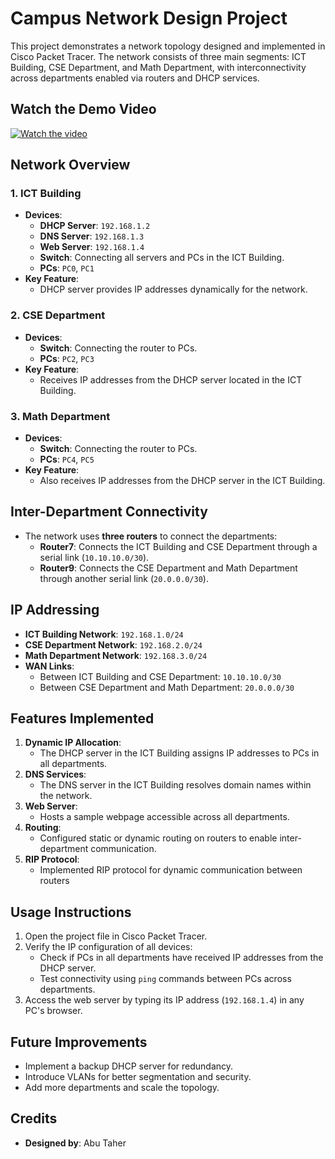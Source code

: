 # Campus Network Design Project

This project demonstrates a network topology designed and implemented in Cisco Packet Tracer. The network consists of three main segments: ICT Building, CSE Department, and Math Department, with interconnectivity across departments enabled via routers and DHCP services.
## Watch the Demo Video

[![Watch the video](https://img.youtube.com/vi/ahmNo4FhRBI/0.jpg)](https://youtu.be/ahmNo4FhRBI?si=J_5PS0tcSHtgy9mu)

## **Network Overview**

### **1. ICT Building**
- **Devices**:
  - **DHCP Server**: `192.168.1.2`
  - **DNS Server**: `192.168.1.3`
  - **Web Server**: `192.168.1.4`
  - **Switch**: Connecting all servers and PCs in the ICT Building.
  - **PCs**: `PC0`, `PC1`
- **Key Feature**:
  - DHCP server provides IP addresses dynamically for the network.

### **2. CSE Department**
- **Devices**:
  - **Switch**: Connecting the router to PCs.
  - **PCs**: `PC2`, `PC3`
- **Key Feature**:
  - Receives IP addresses from the DHCP server located in the ICT Building.

### **3. Math Department**
- **Devices**:
  - **Switch**: Connecting the router to PCs.
  - **PCs**: `PC4`, `PC5`
- **Key Feature**:
  - Also receives IP addresses from the DHCP server in the ICT Building.

## **Inter-Department Connectivity**
- The network uses **three routers** to connect the departments:
  - **Router7**: Connects the ICT Building and CSE Department through a serial link (`10.10.10.0/30`).
  - **Router9**: Connects the CSE Department and Math Department through another serial link (`20.0.0.0/30`).

## **IP Addressing**
- **ICT Building Network**: `192.168.1.0/24`
- **CSE Department Network**: `192.168.2.0/24`
- **Math Department Network**: `192.168.3.0/24`
- **WAN Links**:
  - Between ICT Building and CSE Department: `10.10.10.0/30`
  - Between CSE Department and Math Department: `20.0.0.0/30`

## **Features Implemented**
1. **Dynamic IP Allocation**:
   - The DHCP server in the ICT Building assigns IP addresses to PCs in all departments.
2. **DNS Services**:
   - The DNS server in the ICT Building resolves domain names within the network.
3. **Web Server**:
   - Hosts a sample webpage accessible across all departments.
4. **Routing**:
   - Configured static or dynamic routing on routers to enable inter-department communication.
5. **RIP Protocol**:
   - Implemented RIP protocol for dynamic communication between routers

## **Usage Instructions**
1. Open the project file in Cisco Packet Tracer.
2. Verify the IP configuration of all devices:
   - Check if PCs in all departments have received IP addresses from the DHCP server.
   - Test connectivity using `ping` commands between PCs across departments.
3. Access the web server by typing its IP address (`192.168.1.4`) in any PC's browser.

## **Future Improvements**
- Implement a backup DHCP server for redundancy.
- Introduce VLANs for better segmentation and security.
- Add more departments and scale the topology.

## **Credits**
- **Designed by**: Abu Taher
